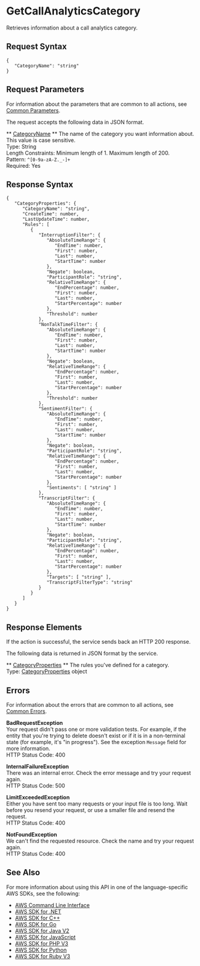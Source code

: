 # GetCallAnalyticsCategory<a name="API_GetCallAnalyticsCategory"></a>

Retrieves information about a call analytics category\.

## Request Syntax<a name="API_GetCallAnalyticsCategory_RequestSyntax"></a>

```
{
   "CategoryName": "string"
}
```

## Request Parameters<a name="API_GetCallAnalyticsCategory_RequestParameters"></a>

For information about the parameters that are common to all actions, see [Common Parameters](CommonParameters.md)\.

The request accepts the following data in JSON format\.

 ** [CategoryName](#API_GetCallAnalyticsCategory_RequestSyntax) **   <a name="transcribe-GetCallAnalyticsCategory-request-CategoryName"></a>
The name of the category you want information about\. This value is case sensitive\.  
Type: String  
Length Constraints: Minimum length of 1\. Maximum length of 200\.  
Pattern: `^[0-9a-zA-Z._-]+`   
Required: Yes

## Response Syntax<a name="API_GetCallAnalyticsCategory_ResponseSyntax"></a>

```
{
   "CategoryProperties": { 
      "CategoryName": "string",
      "CreateTime": number,
      "LastUpdateTime": number,
      "Rules": [ 
         { 
            "InterruptionFilter": { 
               "AbsoluteTimeRange": { 
                  "EndTime": number,
                  "First": number,
                  "Last": number,
                  "StartTime": number
               },
               "Negate": boolean,
               "ParticipantRole": "string",
               "RelativeTimeRange": { 
                  "EndPercentage": number,
                  "First": number,
                  "Last": number,
                  "StartPercentage": number
               },
               "Threshold": number
            },
            "NonTalkTimeFilter": { 
               "AbsoluteTimeRange": { 
                  "EndTime": number,
                  "First": number,
                  "Last": number,
                  "StartTime": number
               },
               "Negate": boolean,
               "RelativeTimeRange": { 
                  "EndPercentage": number,
                  "First": number,
                  "Last": number,
                  "StartPercentage": number
               },
               "Threshold": number
            },
            "SentimentFilter": { 
               "AbsoluteTimeRange": { 
                  "EndTime": number,
                  "First": number,
                  "Last": number,
                  "StartTime": number
               },
               "Negate": boolean,
               "ParticipantRole": "string",
               "RelativeTimeRange": { 
                  "EndPercentage": number,
                  "First": number,
                  "Last": number,
                  "StartPercentage": number
               },
               "Sentiments": [ "string" ]
            },
            "TranscriptFilter": { 
               "AbsoluteTimeRange": { 
                  "EndTime": number,
                  "First": number,
                  "Last": number,
                  "StartTime": number
               },
               "Negate": boolean,
               "ParticipantRole": "string",
               "RelativeTimeRange": { 
                  "EndPercentage": number,
                  "First": number,
                  "Last": number,
                  "StartPercentage": number
               },
               "Targets": [ "string" ],
               "TranscriptFilterType": "string"
            }
         }
      ]
   }
}
```

## Response Elements<a name="API_GetCallAnalyticsCategory_ResponseElements"></a>

If the action is successful, the service sends back an HTTP 200 response\.

The following data is returned in JSON format by the service\.

 ** [CategoryProperties](#API_GetCallAnalyticsCategory_ResponseSyntax) **   <a name="transcribe-GetCallAnalyticsCategory-response-CategoryProperties"></a>
The rules you've defined for a category\.  
Type: [CategoryProperties](API_CategoryProperties.md) object

## Errors<a name="API_GetCallAnalyticsCategory_Errors"></a>

For information about the errors that are common to all actions, see [Common Errors](CommonErrors.md)\.

 **BadRequestException**   
Your request didn't pass one or more validation tests\. For example, if the entity that you're trying to delete doesn't exist or if it is in a non\-terminal state \(for example, it's "in progress"\)\. See the exception `Message` field for more information\.  
HTTP Status Code: 400

 **InternalFailureException**   
There was an internal error\. Check the error message and try your request again\.  
HTTP Status Code: 500

 **LimitExceededException**   
Either you have sent too many requests or your input file is too long\. Wait before you resend your request, or use a smaller file and resend the request\.  
HTTP Status Code: 400

 **NotFoundException**   
We can't find the requested resource\. Check the name and try your request again\.  
HTTP Status Code: 400

## See Also<a name="API_GetCallAnalyticsCategory_SeeAlso"></a>

For more information about using this API in one of the language\-specific AWS SDKs, see the following:
+  [AWS Command Line Interface](https://docs.aws.amazon.com/goto/aws-cli/transcribe-2017-10-26/GetCallAnalyticsCategory) 
+  [AWS SDK for \.NET](https://docs.aws.amazon.com/goto/DotNetSDKV3/transcribe-2017-10-26/GetCallAnalyticsCategory) 
+  [AWS SDK for C\+\+](https://docs.aws.amazon.com/goto/SdkForCpp/transcribe-2017-10-26/GetCallAnalyticsCategory) 
+  [AWS SDK for Go](https://docs.aws.amazon.com/goto/SdkForGoV1/transcribe-2017-10-26/GetCallAnalyticsCategory) 
+  [AWS SDK for Java V2](https://docs.aws.amazon.com/goto/SdkForJavaV2/transcribe-2017-10-26/GetCallAnalyticsCategory) 
+  [AWS SDK for JavaScript](https://docs.aws.amazon.com/goto/AWSJavaScriptSDK/transcribe-2017-10-26/GetCallAnalyticsCategory) 
+  [AWS SDK for PHP V3](https://docs.aws.amazon.com/goto/SdkForPHPV3/transcribe-2017-10-26/GetCallAnalyticsCategory) 
+  [AWS SDK for Python](https://docs.aws.amazon.com/goto/boto3/transcribe-2017-10-26/GetCallAnalyticsCategory) 
+  [AWS SDK for Ruby V3](https://docs.aws.amazon.com/goto/SdkForRubyV3/transcribe-2017-10-26/GetCallAnalyticsCategory) 